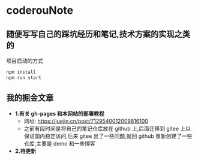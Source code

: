 # coderouNote

## 随便写写自己的踩坑经历和笔记,技术方案的实现之类的

项目启动的方式

```bash
npm install
npm run start
```

## 我的掘金文章

- **1.有关 gh-pages 和本网站的部署教程**
  - 网址: <https://juejin.cn/post/7129540012009816100>
  - 之前有段时间是将自己的笔记仓库放在 github 上,后面迁移到 gitee 上以保证国内稳定访问,后来 gitee 出了一些问题,就回 github 重新创建了一些仓库,主要是 demo 和一些博客
- **2.待更新**

